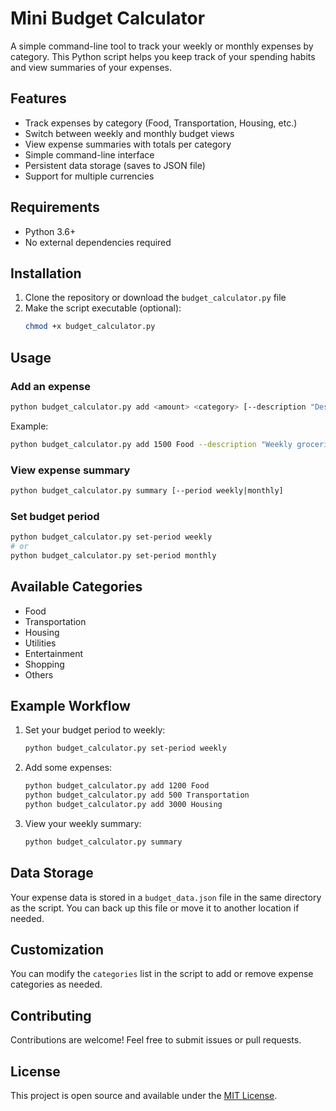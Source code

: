 # Mini Budget Calculator

A simple command-line tool to track your weekly or monthly expenses by category. This Python script helps you keep track of your spending habits and view summaries of your expenses.

## Features

- Track expenses by category (Food, Transportation, Housing, etc.)
- Switch between weekly and monthly budget views
- View expense summaries with totals per category
- Simple command-line interface
- Persistent data storage (saves to JSON file)
- Support for multiple currencies

## Requirements

- Python 3.6+
- No external dependencies required

## Installation

1. Clone the repository or download the `budget_calculator.py` file
2. Make the script executable (optional):
   ```bash
   chmod +x budget_calculator.py
   ```

## Usage

### Add an expense
```bash
python budget_calculator.py add <amount> <category> [--description "Description"]
```

Example:
```bash
python budget_calculator.py add 1500 Food --description "Weekly groceries"
```

### View expense summary
```bash
python budget_calculator.py summary [--period weekly|monthly]
```

### Set budget period
```bash
python budget_calculator.py set-period weekly
# or
python budget_calculator.py set-period monthly
```

## Available Categories

- Food
- Transportation
- Housing
- Utilities
- Entertainment
- Shopping
- Others

## Example Workflow

1. Set your budget period to weekly:
   ```bash
   python budget_calculator.py set-period weekly
   ```

2. Add some expenses:
   ```bash
   python budget_calculator.py add 1200 Food
   python budget_calculator.py add 500 Transportation
   python budget_calculator.py add 3000 Housing
   ```

3. View your weekly summary:
   ```bash
   python budget_calculator.py summary
   ```

## Data Storage

Your expense data is stored in a `budget_data.json` file in the same directory as the script. You can back up this file or move it to another location if needed.

## Customization

You can modify the `categories` list in the script to add or remove expense categories as needed.

## Contributing

Contributions are welcome! Feel free to submit issues or pull requests.

## License

This project is open source and available under the [MIT License](LICENSE).
